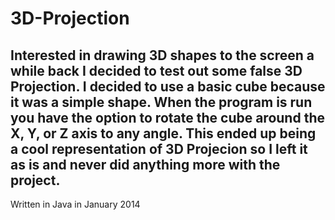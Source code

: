 3D-Projection
=============
Interested in drawing 3D shapes to the screen a while back I decided to test out some false 3D Projection. I decided to use a basic cube because it was a simple shape. When the program is run you have the option to rotate the cube around the X, Y, or Z axis to any angle. This ended up being a cool representation of 3D Projecion so I left it as is and never did anything more with the project.
-
Written in Java in January 2014